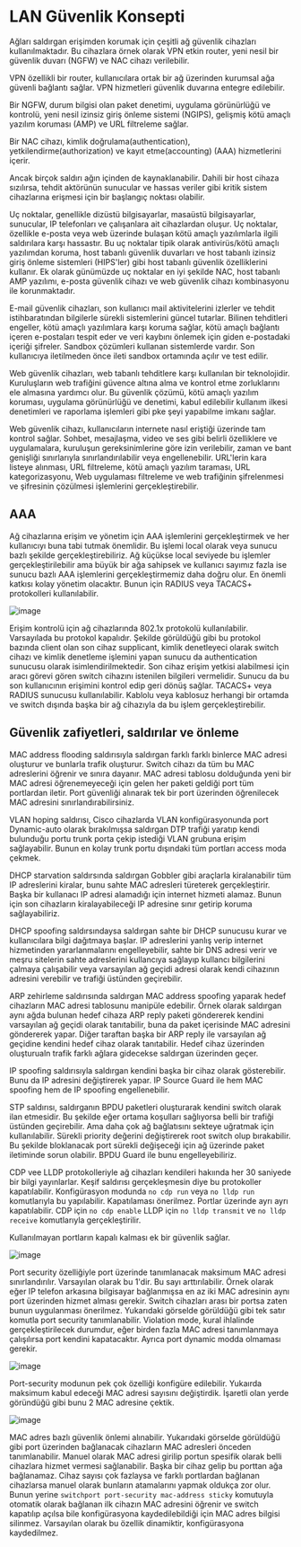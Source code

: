 # LAN Güvenlik Konsepti

Ağları saldırgan erişimden korumak için çeşitli ağ güvenlik cihazları kullanılmaktadır. Bu cihazlara örnek olarak VPN etkin router, yeni nesil bir güvenlik duvarı (NGFW) ve NAC cihazı verilebilir.

VPN özellikli bir router, kullanıcılara ortak bir ağ üzerinden kurumsal ağa güvenli bağlantı sağlar. VPN hizmetleri güvenlik duvarına entegre edilebilir.

Bir NGFW, durum bilgisi olan paket denetimi, uygulama görünürlüğü ve kontrolü, yeni nesil izinsiz giriş önleme sistemi (NGIPS), gelişmiş kötü amaçlı yazılım koruması (AMP) ve URL filtreleme sağlar.

Bir NAC cihazı, kimlik doğrulama(authentication), yetkilendirme(authorization) ve kayıt etme(accounting) (AAA) hizmetlerini içerir.

Ancak birçok saldırı ağın içinden de kaynaklanabilir. Dahili bir host cihaza sızılırsa, tehdit aktörünün sunucular ve hassas veriler gibi kritik sistem cihazlarına erişmesi için bir başlangıç noktası olabilir.

Uç noktalar, genellikle dizüstü bilgisayarlar, masaüstü bilgisayarlar, sunucular, IP telefonları ve çalışanlara ait cihazlardan oluşur. Uç noktalar, özellikle e-posta veya web üzerinde bulaşan kötü amaçlı yazılımlarla ilgili saldırılara karşı hassastır. Bu uç noktalar tipik olarak antivirüs/kötü amaçlı yazılımdan koruma, host tabanlı güvenlik duvarları ve host tabanlı izinsiz giriş önleme sistemleri (HIPS'ler) gibi host tabanlı güvenlik özelliklerini kullanır. Ek olarak günümüzde uç noktalar en iyi şekilde NAC, host tabanlı AMP yazılımı, e-posta güvenlik cihazı ve web güvenlik cihazı kombinasyonu ile korunmaktadır.

E-mail güvenlik cihazları, son kullanıcı mail aktivitelerini izlerler ve tehdit istihbaratından bilgilerle sürekli sistemlerini güncel tutarlar. Bilinen tehditleri engeller, kötü amaçlı yazılımlara karşı koruma sağlar, kötü amaçlı bağlantı içeren e-postaları tespit eder ve veri kaybını önlemek için giden e-postadaki içeriği şifreler. Sandbox çözümleri kullanan sistemlerde vardır. Son kullanıcıya iletilmeden önce ileti sandbox ortamında açılır ve test edilir. 

Web güvenlik cihazları, web tabanlı tehditlere karşı kullanılan bir teknolojidir. Kuruluşların web trafiğini güvence altına alma ve kontrol etme zorluklarını ele almasına yardımcı olur. Bu güvenlik çözümü, kötü amaçlı yazılım koruması, uygulama görünürlüğü ve denetimi, kabul edilebilir kullanım ilkesi denetimleri ve raporlama işlemleri gibi pke şeyi yapabilme imkanı sağlar. 

Web güvenlik cihazı, kullanıcıların internete nasıl eriştiği üzerinde tam kontrol sağlar. Sohbet, mesajlaşma, video ve ses gibi belirli özelliklere ve uygulamalara, kuruluşun gereksinimlerine göre izin verilebilir, zaman ve bant genişliği sınırlarıyla sınırlandırılabilir veya engellenebilir. URL'lerin kara listeye alınması, URL filtreleme, kötü amaçlı yazılım taraması, URL kategorizasyonu, Web uygulaması filtreleme ve web trafiğinin şifrelenmesi ve şifresinin çözülmesi işlemlerini gerçekleştirebilir.

## AAA

Ağ cihazlarına erişim ve yönetim için AAA işlemlerini gerçekleştirmek ve her kullanıcıyı buna tabi tutmak önemlidir. Bu işlemi local olarak veya sunucu bazlı şekilde gerçekleştirebiliriz. Ağ küçükse local seviyede bu işlemler gerçekleştirilebilir ama büyük bir ağa sahipsek ve kullanıcı sayımız fazla ise sunucu bazlı AAA işlemlerini gerçekleştirmemiz daha doğru olur. En önemli katkısı kolay yönetim olacaktır. Bunun için RADIUS veya TACACS+ protokolleri kullanılabilir.  

![image](https://user-images.githubusercontent.com/70758694/183660776-b30f8627-68f9-4d4c-85ae-e971a1358178.png)

Erişim kontrolü için ağ cihazlarında 802.1x protokolü kullanılabilir. Varsayılada bu protokol kapalıdır. Şekilde görüldüğü gibi bu protokol bazında client olan son cihaz supplicant, kimlik denetleyeci olarak switch cihazı ve kimlik denetleme işlemini yapan sunucu da authentication sunucusu olarak isimlendirilmektedir. Son cihaz erişim yetkisi alabilmesi için aracı görevi gören switch cihazını istenilen bilgileri vermelidir. Sunucu da bu son kullanıcının erişimini kontrol edip geri dönüş sağlar. TACACS+ veya RADIUS sunucusu kullanılabilir. Kablolu veya kablosuz herhangi bir ortamda ve switch dışında başka bir ağ cihazıyla da bu işlem gerçekleştirebilir. 

## Güvenlik zafiyetleri, saldırılar ve önleme

MAC address flooding saldırısıyla saldırgan farklı farklı binlerce MAC adresi oluşturur ve bunlarla trafik oluşturur. Switch cihazı da tüm bu MAC adreslerini öğrenir ve sınıra dayanır. MAC adresi tablosu dolduğunda yeni bir MAC adresi öğrenemeyeceği için gelen her paketi geldiği port tüm portlardan iletir. Port güvenliği alınarak tek bir port üzerinden öğrenilecek MAC adresini sınırlandırabilirsiniz. 

VLAN hoping saldırısı, Cisco cihazlarda VLAN konfigürasyonunda port Dynamic-auto olarak bırakılmışsa saldırgan DTP trafiği yaratıp kendi bulunduğu portu trunk porta çekip istediği VLAN grubuna erişim sağlayabilir. Bunun en kolay trunk portu dışındaki tüm portları access moda çekmek. 

DHCP starvation saldırsında saldırgan Gobbler gibi araçlarla kiralanabilir tüm IP adreslerini kiralar, bunu sahte MAC adresleri türeterek gerçekleştirir. Başka bir kullanacı IP adresi alamadığı için internet hizmeti alamaz. Bunun için son cihazların kiralayabileceği IP adresine sınır getirip koruma sağlayabiliriz.

DHCP spoofing saldırsındaysa saldırgan sahte bir DHCP sunucusu kurar ve kullanıcılara bilgi dağıtmaya başlar. IP adreslerini yanlış verip internet hizmetinden yararlanmalarını engelleyebilir, sahte bir DNS adresi verir ve meşru sitelerin sahte adreslerini kullancıya sağlayıp kullancı bilgilerini çalmaya çalışabilir veya varsayılan ağ geçidi adresi olarak kendi cihazının adresini verebilir ve trafiği üstünden geçirebilir. 

ARP zehirleme saldırısında saldırgan MAC address spoofing yaparak hedef cihazların MAC adresi tablosunu manipüle edebilir. Örnek olarak saldırgan aynı ağda bulunan hedef cihaza ARP reply paketi göndererek kendini varsayılan ağ geçidi olarak tanıtabilir, buna da paket içerisinde MAC adresini göndererek yapar. Diğer taraftan başka bir ARP reply ile varsayılan ağ geçidine kendini hedef cihaz olarak tanıtabilir. Hedef cihaz üzerinden oluşturualn trafik farklı ağlara gidecekse saldırgan üzerinden geçer. 

IP spoofing saldırısıyla saldırgan kendini başka bir cihaz olarak gösterebilir. Bunu da IP adresini değiştirerek yapar. IP Source Guard ile hem MAC spoofing hem de IP spoofing engellenebilir. 

STP saldırısı, saldırganın BPDU paketleri oluşturarak kendini switch olarak ilan etmesidir. Bu şekilde eğer ortama koşulları sağlıyorsa belli bir trafiği üstünden geçirebilir. Ama daha çok ağ bağlatısını sekteye uğratmak için kullanılabilir. Sürekli priority değerini değiştirerek root switch olup bırakabilir. Bu şekilde bloklanacak port sürekli değişeceği için ağ üzerinde paket iletiminde sorun olabilir. BPDU Guard ile bunu engelleyebiliriz.

CDP vee LLDP protokolleriyle ağ cihazları kendileri hakıında her 30 saniyede bir bilgi yayınlarlar. Keşif saldırısı gerçekleşmesin diye bu protokoller kapatılabilir. Konfigürasyon modunda `no cdp run` veya `no lldp run` komutlarıyla bu yapılabilir. Kapatılaması önerilmez. Portlar üzerinde ayrı ayrı kapatılabilir. CDP için `no cdp enable` LLDP için `no lldp transmit` ve `no lldp receive` komutlarıyla gerçekleştirilir. 

Kullanılmayan portların kapalı kalması ek bir güvenlik sağlar. 

![image](https://user-images.githubusercontent.com/70758694/183700617-d2974576-f6a7-46f1-9947-a2f1317fe71d.png)

Port security özelliğiyle port üzerinde tanımlanacak maksimum MAC adresi sınırlandırılır. Varsayılan olarak bu 1'dir. Bu sayı arttırılabilir. Örnek olarak eğer IP telefon arkasına bilgisayar bağlanmışsa en az iki MAC adresinin aynı port üzerinden hizmet alması gerekir. Switch cihazları arası bir portsa zaten bunun uygulanması önerilmez. Yukarıdaki görselde görüldüğü gibi tek satır komutla port security tanımlanabilir. Violation mode, kural ihlalinde gerçekleştirilecek durumdur, eğer birden fazla MAC adresi tanımlanmaya çalışılırsa port kendini kapatacaktır. Ayrıca port dynamic modda olmaması gerekir. 

![image](https://user-images.githubusercontent.com/70758694/183716781-e7c799a4-a029-4caf-87a4-e61ba8e60046.png)

Port-security modunun pek çok özelliği konfigüre edilebilir. Yukaırda maksimum kabul edeceği MAC adresi sayısını değiştirdik. İşaretli olan yerde göründüğü gibi bunu 2 MAC adresine çektik. 

![image](https://user-images.githubusercontent.com/70758694/183721670-196dbf30-0991-4581-8913-f084d68a6056.png)

MAC adres bazlı güvenlik önlemi alınabilir. Yukarıdaki görselde görüldüğü gibi port üzerinden bağlanacak cihazların MAC adresleri önceden tanımlanabilir. Manuel olarak MAC adresi girilip portun spesifik olarak belli cihazlara hizmet vermesi sağlanabilir. Başka bir cihaz gelip bu porttan ağa bağlanamaz. Cihaz sayısı çok fazlaysa ve farklı portlardan bağlanan cihazlarsa manuel olarak bunların atamalarını yapmak oldukça zor olur. Bunun yerine `switchport port-security mac-address sticky` komutuyla otomatik olarak bağlanan ilk cihazın MAC adresini öğrenir ve switch kapatılıp açılsa bile konfigürasyona kaydedilebildiği için MAC adres bilgisi silinmez. Varsayılan olarak bu özellik dinamiktir, konfigürasyona kaydedilmez. 
